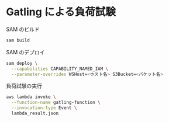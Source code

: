 # Gatling による負荷試験

SAM のビルド

```bash
sam build
```

SAM のデプロイ

```bash
sam deploy \
  --capabilities CAPABILITY_NAMED_IAM \
  --parameter-overrides WSHost=<ホスト名> S3Bucket=<バケット名>
```

負荷試験の実行

```bash
aws lambda invoke \
  --function-name gatling-function \
  --invocation-type Event \
  lambda_result.json
```
